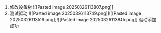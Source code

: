 1. 修改设备树
![[Pasted image 20250326113807.png]]
2. 测试驱动
![[Pasted image 20250326113749.png]]![[Pasted image 20250326113519.png]]![[Pasted image 20250326113845.png]]
驱动添加成功